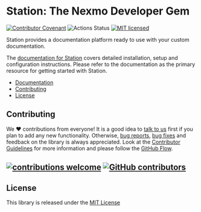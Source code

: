 # Station: The Nexmo Developer Gem

[![Contributor Covenant](https://img.shields.io/badge/Contributor%20Covenant-v2.0%20adopted-ff69b4.svg)](CODE_OF_CONDUCT.md)
![Actions Status](https://github.com/nexmo/nexmo-developer/workflows/CI/badge.svg)
[![MIT licensed](https://img.shields.io/badge/license-MIT-blue.svg)](./LICENSE.txt)

Station provides a documentation platform ready to use with your custom documentation.

The [documentation for Station](https://nexmo.github.io/station) covers detailed installation, setup and configuration instructions. Please refer to the documentation as the primary resource for getting started with Station.

* [Documentation](https://nexmo.github.io/station)
* [Contributing](#contributing)
* [License](#license)

## Contributing

We :heart: contributions from everyone! It is a good idea to [talk to us](https://nexmo-community-invite.herokuapp.com/) first if you plan to add any new functionality. Otherwise, [bug reports](https://github.com/Nexmo/nexmo-developer/issues/), [bug fixes](https://github.com/Nexmo/nexmo-developer/pulls) and feedback on the library is always appreciated. Look at the [Contributor Guidelines](CONTRIBUTING.md) for more information and please follow the [GitHub Flow](https://guides.github.com/introduction/flow/index.html).

## [![contributions welcome](https://img.shields.io/badge/contributions-welcome-brightgreen.svg?style=flat)](https://github.com/dwyl/esta/issues) [![GitHub contributors](https://img.shields.io/github/contributors/Nexmo/nexmo-developer.svg)](https://GitHub.com/Nexmo/nexmo-developer/graphs/contributors/)

## License

This library is released under the [MIT License][LICENSE]

[signup]: https://dashboard.nexmo.com/sign-up?utm_source=DEV_REL&utm_medium=github&utm_campaign=nexmo-developer
[license]: LICENSE.txt
